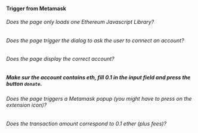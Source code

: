 #### Trigger from Metamask

###### Does the page only loads one Ethereum Javascript Library?

###### Does the page trigger the dialog to ask the user to connect an account?

###### Does the page display the correct account?



##### Make sur the account contains eth, fill 0.1 in the input field and press the button `donate`.

###### Does the page triggers a Metamask popup (you might have to press on the extension icon)?

###### Does the transaction amount correspond to 0.1 ether (plus fees)?


